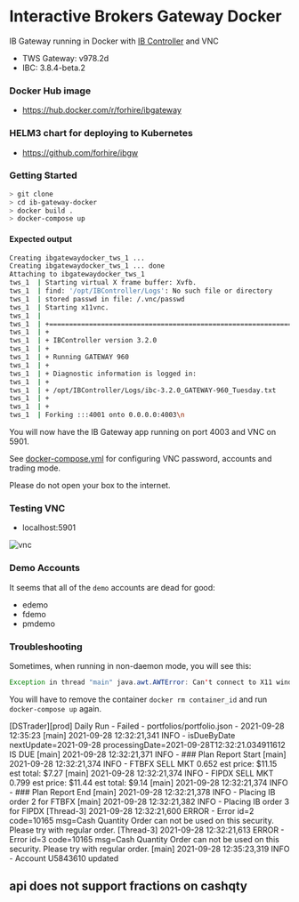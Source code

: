 # Interactive Brokers Gateway Docker

IB Gateway running in Docker with [IB Controller](https://github.com/ib-controller/ib-controller/) and VNC

* TWS Gateway: v978.2d
* IBC: 3.8.4-beta.2

### Docker Hub image

* https://hub.docker.com/r/forhire/ibgateway

### HELM3 chart for deploying to Kubernetes
* https://github.com/forhire/ibgw

### Getting Started

```bash
> git clone
> cd ib-gateway-docker
> docker build .
> docker-compose up
```

#### Expected output

```bash
Creating ibgatewaydocker_tws_1 ...
Creating ibgatewaydocker_tws_1 ... done
Attaching to ibgatewaydocker_tws_1
tws_1  | Starting virtual X frame buffer: Xvfb.
tws_1  | find: '/opt/IBController/Logs': No such file or directory
tws_1  | stored passwd in file: /.vnc/passwd
tws_1  | Starting x11vnc.
tws_1  |
tws_1  | +==============================================================================
tws_1  | +
tws_1  | + IBController version 3.2.0
tws_1  | +
tws_1  | + Running GATEWAY 960
tws_1  | +
tws_1  | + Diagnostic information is logged in:
tws_1  | +
tws_1  | + /opt/IBController/Logs/ibc-3.2.0_GATEWAY-960_Tuesday.txt
tws_1  | +
tws_1  | +
tws_1  | Forking :::4001 onto 0.0.0.0:4003\n
```

You will now have the IB Gateway app running on port 4003 and VNC on 5901.

See [docker-compose.yml](docker-compose.yml) for configuring VNC password, accounts and trading mode.

Please do not open your box to the internet.

### Testing VNC

* localhost:5901

![vnc](docs/ib_gateway_vnc.jpg)

### Demo Accounts

It seems that all of the `demo` accounts are dead for good:

* edemo
* fdemo
* pmdemo

### Troubleshooting

Sometimes, when running in non-daemon mode, you will see this:

```java
Exception in thread "main" java.awt.AWTError: Can't connect to X11 window server using ':0' as the value of the DISPLAY variable.
```

You will have to remove the container `docker rm container_id` and run `docker-compose up` again.

[DSTrader][prod] Daily Run - Failed - portfolios/portfolio.json - 2021-09-28 12:35:23
[main] 2021-09-28 12:32:21,341 INFO  - isDueByDate nextUpdate=2021-09-28 processingDate=2021-09-28T12:32:21.034911612 IS DUE
[main] 2021-09-28 12:32:21,371 INFO  - ### Plan Report Start
[main] 2021-09-28 12:32:21,374 INFO  -  FTBFX SELL MKT 0.652 est price: $11.15 est total: $7.27
[main] 2021-09-28 12:32:21,374 INFO  -  FIPDX SELL MKT 0.799 est price: $11.44 est total: $9.14
[main] 2021-09-28 12:32:21,374 INFO  - ### Plan Report End
[main] 2021-09-28 12:32:21,378 INFO  - Placing IB order 2 for FTBFX
[main] 2021-09-28 12:32:21,382 INFO  - Placing IB order 3 for FIPDX
[Thread-3] 2021-09-28 12:32:21,600 ERROR - Error id=2 code=10165 msg=Cash Quantity Order can not be used on this security. Please try with regular order.
[Thread-3] 2021-09-28 12:32:21,613 ERROR - Error id=3 code=10165 msg=Cash Quantity Order can not be used on this security. Please try with regular order.
[main] 2021-09-28 12:35:23,319 INFO  - Account U5843610 updated

## api does not support fractions on cashqty
